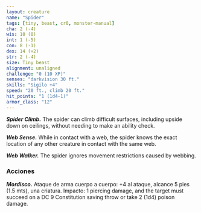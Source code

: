 ```yaml
---
layout: creature
name: "Spider"
tags: [tiny, beast, cr0, monster-manual]
cha: 2 (-4)
wis: 10 (0)
int: 1 (-5)
con: 8 (-1)
dex: 14 (+2)
str: 2 (-4)
size: Tiny beast
alignment: unaligned
challenge: "0 (10 XP)"
senses: "darkvision 30 ft."
skills: "Sigilo +4"
speed: "20 ft., climb 20 ft."
hit_points: "1 (1d4-1)"
armor_class: "12"
---
```


***Spider Climb.*** The spider can climb difficult surfaces, including upside down on ceilings, without needing to make an ability check.

***Web Sense.*** While in contact with a web, the spider knows the exact location of any other creature in contact with the same web.

***Web Walker.*** The spider ignores movement restrictions caused by webbing.

### Acciones

***Mordisco.*** Ataque de arma cuerpo a cuerpo: +4 al ataque, alcance 5 pies (1.5 mts), una criatura. Impacto: 1 piercing damage, and the target must succeed on a DC 9 Constitution saving throw or take 2 (1d4) poison damage.
